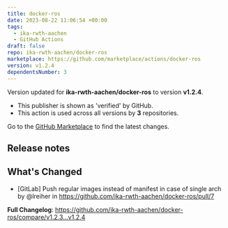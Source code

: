 ```yaml
---
title: docker-ros
date: 2023-08-22 11:06:54 +00:00
tags:
  - ika-rwth-aachen
  - GitHub Actions
draft: false
repo: ika-rwth-aachen/docker-ros
marketplace: https://github.com/marketplace/actions/docker-ros
version: v1.2.4
dependentsNumber: 3
---
```



Version updated for **ika-rwth-aachen/docker-ros** to version **v1.2.4**.
- This publisher is shown as 'verified' by GitHub.
- This action is used across all versions by **3** repositories.

Go to the [GitHub Marketplace](https://github.com/marketplace/actions/docker-ros) to find the latest changes.

## Release notes

## What's Changed
* [GitLab] Push regular images instead of manifest in case of single arch by @lreiher in https://github.com/ika-rwth-aachen/docker-ros/pull/7


**Full Changelog**: https://github.com/ika-rwth-aachen/docker-ros/compare/v1.2.3...v1.2.4
